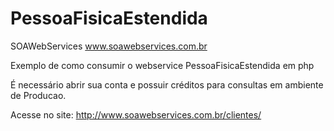 # PessoaFisicaEstendida
SOAWebServices www.soawebservices.com.br

Exemplo de como consumir o webservice PessoaFisicaEstendida em php


É necessário abrir sua conta e possuir créditos para consultas em ambiente de Producao.

Acesse no site: http://www.soawebservices.com.br/clientes/
